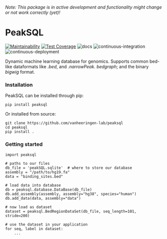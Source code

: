 *Note: This package is in active development and functionality might change or not work correctly (yet)!*

# PeakSQL

[![Maintainability](https://api.codeclimate.com/v1/badges/d5f1443a164eb0d64d33/maintainability)](https://codeclimate.com/github/vanheeringen-lab/peaksql/maintainability)
[![Test Coverage](https://api.codeclimate.com/v1/badges/d5f1443a164eb0d64d33/test_coverage)](https://codeclimate.com/github/vanheeringen-lab/peaksql/test_coverage)
![docs](https://github.com/vanheeringen-lab/peaksql/workflows/docs/badge.svg?branch=master)
![continuous-integration](https://github.com/vanheeringen-lab/peaksql/workflows/continuous-integration/badge.svg?branch=master)
![continuous-deployment](https://github.com/vanheeringen-lab/peaksql/workflows/continuous-deployment/badge.svg?branch=master)

Dynamic machine learning database for genomics. Supports common bed-like dataformats like *.bed*, and *.narrowPeak*. *bedgraph*; and the binary *bigwig* format. 

### Installation
PeakSQL can be installed through pip:
```
pip install peaksql
```
Or installed from source:
```
git clone https://github.com/vanheeringen-lab/peaksql
cd peaksql
pip install .
```

### Getting started
```
import peaksql

# paths to our files
db_file = 'peakSQL.sqlite'  # where to store our database
assembly = "/path/to/hg19.fa"
data = "binding_sites.bed"

# load data into database
db = peaksql.database.DataBase(db_file)
db.add_assembly(assembly, assembly="hg38", species="human")
db.add_data(data, assembly="data")

# now load as dataset
dataset = peaksql.BedRegionDataSet(db_file, seq_length=101, stride=200)

# use the dataset in your application
for seq, label in dataset:
    ...
```
